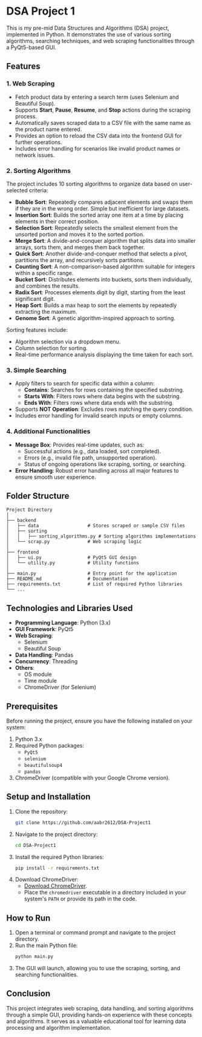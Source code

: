 
# DSA Project 1

This is my pre-mid Data Structures and Algorithms (DSA) project, implemented in Python. It demonstrates the use of various sorting algorithms, searching techniques, and web scraping functionalities through a PyQt5-based GUI.

## Features

### 1. **Web Scraping**
- Fetch product data by entering a search term (uses Selenium and Beautiful Soup).
- Supports **Start**, **Pause**, **Resume**, and **Stop** actions during the scraping process.
- Automatically saves scraped data to a CSV file with the same name as the product name entered.
- Provides an option to reload the CSV data into the frontend GUI for further operations.
- Includes error handling for scenarios like invalid product names or network issues.

### 2. **Sorting Algorithms**
The project includes 10 sorting algorithms to organize data based on user-selected criteria:
- **Bubble Sort**: Repeatedly compares adjacent elements and swaps them if they are in the wrong order. Simple but inefficient for large datasets.
- **Insertion Sort**: Builds the sorted array one item at a time by placing elements in their correct position.
- **Selection Sort**: Repeatedly selects the smallest element from the unsorted portion and moves it to the sorted portion.
- **Merge Sort**: A divide-and-conquer algorithm that splits data into smaller arrays, sorts them, and merges them back together.
- **Quick Sort**: Another divide-and-conquer method that selects a pivot, partitions the array, and recursively sorts partitions.
- **Counting Sort**: A non-comparison-based algorithm suitable for integers within a specific range.
- **Bucket Sort**: Distributes elements into buckets, sorts them individually, and combines the results.
- **Radix Sort**: Processes elements digit by digit, starting from the least significant digit.
- **Heap Sort**: Builds a max heap to sort the elements by repeatedly extracting the maximum.
- **Genome Sort**: A genetic algorithm-inspired approach to sorting.

Sorting features include:
- Algorithm selection via a dropdown menu.
- Column selection for sorting.
- Real-time performance analysis displaying the time taken for each sort.

### 3. **Simple Searching**
- Apply filters to search for specific data within a column:
  - **Contains**: Searches for rows containing the specified substring.
  - **Starts With**: Filters rows where data begins with the substring.
  - **Ends With**: Filters rows where data ends with the substring.
- Supports **NOT Operation**: Excludes rows matching the query condition.
- Includes error handling for invalid search inputs or empty columns.

### 4. **Additional Functionalities**
- **Message Box**: Provides real-time updates, such as:
  - Successful actions (e.g., data loaded, sort completed).
  - Errors (e.g., invalid file path, unsupported operation).
  - Status of ongoing operations like scraping, sorting, or searching.
- **Error Handling**: Robust error handling across all major features to ensure smooth user experience.

## Folder Structure

```
Project Directory
│
├── backend
│   ├── data                  # Stores scraped or sample CSV files
│   ├── sorting
│   │   ├── sorting_algorithms.py # Sorting algorithms implementations
│   └── scrap.py              # Web scraping logic
│
├── frontend
│   ├── ui.py                 # PyQt5 GUI design
│   └── utility.py            # Utility functions
│
├── main.py                   # Entry point for the application
├── README.md                 # Documentation
├── requirements.txt          # List of required Python libraries
└── ...
```

## Technologies and Libraries Used

- **Programming Language**: Python (3.x)
- **GUI Framework**: PyQt5
- **Web Scraping**:
  - Selenium
  - Beautiful Soup
- **Data Handling**: Pandas
- **Concurrency**: Threading
- **Others**:
  - OS module
  - Time module
  - ChromeDriver (for Selenium)

## Prerequisites

Before running the project, ensure you have the following installed on your system:
1. Python 3.x
2. Required Python packages:
   - `PyQt5`
   - `selenium`
   - `beautifulsoup4`
   - `pandas`
3. ChromeDriver (compatible with your Google Chrome version).

## Setup and Installation

1. Clone the repository:
   ```bash
   git clone https://github.com/aabr2612/DSA-Project1
   ```
2. Navigate to the project directory:
   ```bash
   cd DSA-Project1
   ```
3. Install the required Python libraries:
   ```bash
   pip install -r requirements.txt
   ```
4. Download ChromeDriver:
   - [Download ChromeDriver](https://sites.google.com/chromium.org/driver/).
   - Place the `chromedriver` executable in a directory included in your system's `PATH` or provide its path in the code.

## How to Run

1. Open a terminal or command prompt and navigate to the project directory.
2. Run the main Python file:
   ```bash
   python main.py
   ```
3. The GUI will launch, allowing you to use the scraping, sorting, and searching functionalities.

## Conclusion

This project integrates web scraping, data handling, and sorting algorithms through a simple GUI, providing hands-on experience with these concepts and algorithms. It serves as a valuable educational tool for learning data processing and algorithm implementation.
